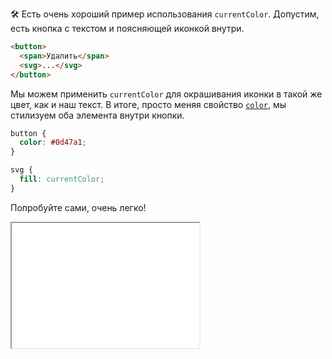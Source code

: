 🛠 Есть очень хороший пример использования `currentColor`. Допустим, есть кнопка с текстом и поясняющей иконкой внутри.

```html
<button>
  <span>Удалить</span>
  <svg>...</svg>
</button>
```

Мы можем применить `currentColor` для окрашивания иконки в такой же цвет, как и наш текст. В итоге, просто меняя свойство [`color`](/css/color), мы стилизуем оба элемента внутри кнопки.

```css
button {
  color: #0d47a1;
}

svg {
  fill: currentColor;
}
```

Попробуйте сами, очень легко!

<iframe title="Пример с кнопкой" src="demos/interactive/" height="200"></iframe>
